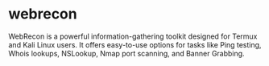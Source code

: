 # webrecon
WebRecon is a powerful information-gathering toolkit designed for Termux and Kali Linux users. It offers easy-to-use options for tasks like Ping testing, Whois lookups, NSLookup, Nmap port scanning, and Banner Grabbing.
